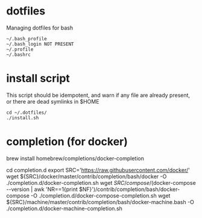 # dotfiles 
Managing dotfiles for bash

    ~/.bash_profile
    ~/.bash_login NOT PRESENT
    ~/.profile
    ~/.bashrc

# install script
This script should be idempotent, and warn if any file are already present, or there are dead symlinks in $HOME

    cd ~/.dotfiles/
    ./install.sh


# completion (for docker)

brew install homebrew/completions/docker-completion

cd completion.d
export SRC='https://raw.githubusercontent.com/docker/'
wget ${SRC}/docker/master/contrib/completion/bash/docker -O ./completion.d/docker-completion.sh
wget ${SRC}/compose/$(docker-compose --version | awk 'NR==1{print $NF}')/contrib/completion/bash/docker-compose -O ./completion.d/docker-compose-completion.sh
wget ${SRC}/machine/master/contrib/completion/bash/docker-machine.bash -O ./completion.d/docker-machine-completion.sh
